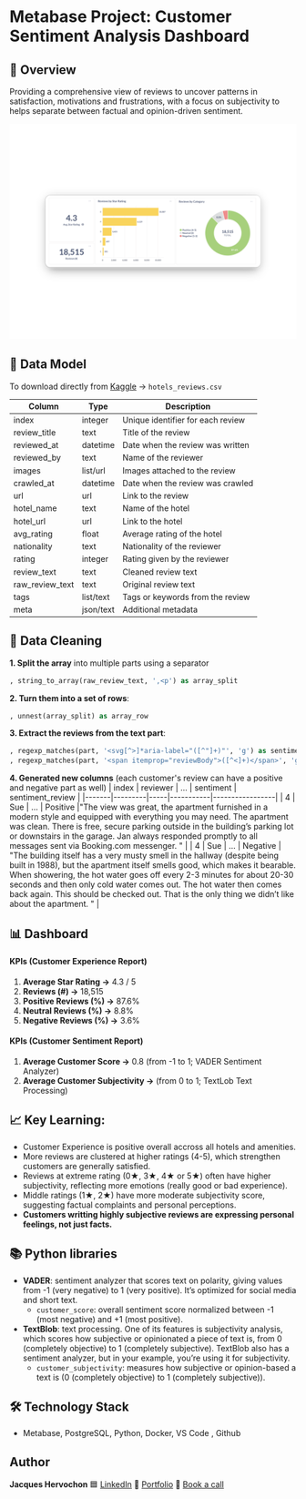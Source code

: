 # Metabase Project: Customer Sentiment Analysis Dashboard

## 📖 Overview
Providing a comprehensive view of reviews to uncover patterns in satisfaction, motivations and frustrations, with a focus on subjectivity to helps separate between factual and opinion-driven sentiment.

![Customer Experience Dashboard](screenshots/dash_cust_exp.png)

## 📁 Data Model

To download directly from [Kaggle](https://www.kaggle.com/datasets/thedevastator/booking-com-hotel-reviews/data) → `hotels_reviews.csv` 

| Column            | Type        | Description                          |
|------------------|------------|--------------------------------------|
| index             | integer    | Unique identifier for each review    |
| review_title      | text       | Title of the review                  |
| reviewed_at       | datetime   | Date when the review was written     |
| reviewed_by       | text       | Name of the reviewer                 |
| images            | list/url   | Images attached to the review        |
| crawled_at        | datetime   | Date when the review was crawled     |
| url               | url        | Link to the review                   |
| hotel_name        | text       | Name of the hotel                     |
| hotel_url         | url        | Link to the hotel                     |
| avg_rating        | float      | Average rating of the hotel          |
| nationality       | text       | Nationality of the reviewer          |
| rating            | integer    | Rating given by the reviewer         |
| review_text       | text       | Cleaned review text                  |
| raw_review_text   | text       | Original review text                  |
| tags              | list/text  | Tags or keywords from the review     |
| meta              | json/text  | Additional metadata                   |


## 🧹 Data Cleaning

**1. Split the array** into multiple parts using a separator
```sql
, string_to_array(raw_review_text, ',<p') as array_split
```

**2. Turn them into a set of rows**:
```sql
, unnest(array_split) as array_row
```
**3. Extract the reviews from the text part**:
```sql
, regexp_matches(part, '<svg[^>]*aria-label="([^"]+)"', 'g') as sentiment
, regexp_matches(part, '<span itemprop="reviewBody">([^<]+)</span>', 'g') AS sentiment_review
```

**4. Generated new columns** (each customer's review can have a positive and negative part as well)
| index | reviewer | ... | sentiment | sentiment_review |
|-------|---------|-----|-----------|-----------------|
| 4     | Sue   | ... | Positive  |"The view was great, the apartment furnished in a modern style and equipped with everything you may need. The apartment was clean. There is free, secure parking outside in the building’s parking lot or downstairs in the garage. Jan always responded promptly to all messages sent via Booking.com messenger.  " |
| 4     | Sue     | ... | Negative   | "The building itself has a very musty smell in the hallway (despite being built in 1988), but the apartment itself smells good, which makes it bearable. When showering, the hot water goes off every 2-3 minutes for about 20-30 seconds and then only cold water comes out. The hot water then comes back again. This should be checked out. That is the only thing we didn’t like about the apartment. " | 


## 📊 Dashboard 

#### KPIs (Customer Experience Report)
1. **Average Star Rating →** 4.3 / 5
2. **Reviews (#) →** 18,515
3. **Positive Reviews (%) →** 87.6%
4. **Neutral Reviews (%) →** 8.8%
5. **Negative Reviews (%) →** 3.6%

#### KPIs (Customer Sentiment Report)
1. **Average Customer Score →** 0.8 (from -1 to 1; VADER Sentiment Analyzer)
2. **Average Customer Subjectivity →** (from 0 to 1; TextLob Text Processing) 

## 📈 Key Learning:

- Customer Experience is positive overall accross all hotels and amenities.
- More reviews are clustered at higher ratings (4-5), which strengthen customers are generally satisfied.
- Reviews at extreme rating (0★, 3★, 4★ or 5★) often have higher subjectivity, reflecting more emotions (really good or bad experience).
- Middle ratings (1★, 2★) have more moderate subjectivity score, suggesting factual complaints and personal perceptions.
- **Customers writting highly subjective reviews are expressing personal feelings, not just facts.**

## 📚 Python libraries 
- **VADER**: sentiment analyzer that scores text on polarity, giving values from -1 (very negative) to 1 (very positive). It’s optimized for social media and short text.
  - `customer_score`: overall sentiment score normalized between -1 (most negative) and +1 (most positive).
- **TextBlob**: text processing. One of its features is subjectivity analysis, which scores how subjective or opinionated a piece of text is, from 0 (completely objective) to 1 (completely subjective). TextBlob also has a sentiment analyzer, but in your example, you’re using it for subjectivity.
  - `customer_subjectivity`: measures how subjective or opinion-based a text is (0 (completely objective) to 1 (completely subjective)).

## 🛠️ Technology Stack
- Metabase, PostgreSQL, Python, Docker, VS Code , Github

## Author
**Jacques Hervochon**
🟦 [LinkedIn](https://www.linkedin.com/in/jacques-hervochon-27448898)
🔗 [Portfolio](https://jacqueshervochon.carrd.co/#)
📆 [Book a call](https://calendly.com/jacqueshervochon/30min)


